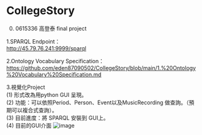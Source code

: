 # CollegeStory
0. 0615336 高登泰 final project

1.SPARQL Endpoint：<br>http://45.79.76.241:9999/sparql

2.Ontology Vocabulary Specification：<br>https://github.com/eden87090502/CollegeStory/blob/main/1.%20Ontology%20Vocabulary%20Specification.md

3.視覺化Project<br>
  (1) 形式改為用python GUI 呈現。<br>
  (2) 功能：可以依照Period、Person、Event以及MusicRecording 做查詢。（預期可以複合式查詢）。<br>
  (3) 目前進度：將 SPARQL 安裝到 GUI上。<br>
  (4) 目前的GUI介面
  ![image](https://user-images.githubusercontent.com/49372467/122119264-8e51bf80-ce5b-11eb-9c39-683c7d331108.png)



